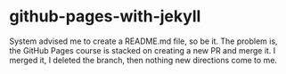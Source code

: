 # github-pages-with-jekyll

System advised me to create a README.md file, so be it.
The problem is, the GitHub Pages course is stacked on creating a new PR and merge it. I merged it, I deleted the branch, then nothing new directions come to me.

